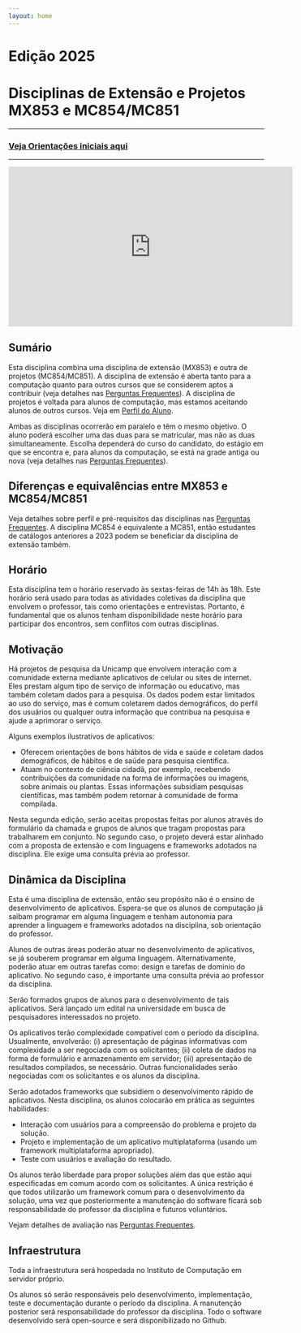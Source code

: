 ```yaml
---
layout: home
---
```


<h1>Edição 2025</h1>

# Disciplinas de Extensão e Projetos MX853 e MC854/MC851

<hr>

### [Veja Orientações iniciais aqui](landing.md)

<hr>

<iframe width="560" height="315" src="https://www.youtube.com/embed/3BVqGj5KzXE?si=yiJCYeS-NbLJrJ3G" title="YouTube video player" frameborder="0" allow="accelerometer; autoplay; clipboard-write; encrypted-media; gyroscope; picture-in-picture; web-share" referrerpolicy="strict-origin-when-cross-origin" allowfullscreen></iframe>

## Sumário

Esta disciplina combina uma disciplina de extensão (MX853) e outra de projetos (MC854/MC851). A disciplina de extensão é aberta tanto para a computação quanto para outros cursos que se considerem aptos a contribuir (veja detalhes nas [Perguntas Frequentes](faq.md)). A disciplina de projetos é voltada para alunos de computação, mas estamos aceitando alunos de outros cursos. Veja em [Perfil do Aluno](perfil.md).

Ambas as disciplinas ocorrerão em paralelo e têm o mesmo objetivo. O aluno poderá escolher uma das duas para se matricular, mas não as duas simultaneamente. Escolha dependerá do curso do candidato, do estágio em que se encontra e, para alunos da computação, se está na grade antiga ou nova (veja detalhes nas [Perguntas Frequentes](faq.md)).

## Diferenças e equivalências entre MX853 e MC854/MC851

Veja detalhes sobre perfil e pré-requisitos das disciplinas nas [Perguntas Frequentes](faq.md). A disciplina MC854 é equivalente a MC851, então estudantes de catálogos anteriores a 2023 podem se beneficiar da disciplina de extensão também.

## Horário

Esta disciplina tem o horário reservado às sextas-feiras de 14h às 18h. Este horário será usado para todas as atividades coletivas da disciplina que envolvem o professor, tais como orientações e entrevistas. Portanto, é fundamental que os alunos tenham disponibilidade neste horário para participar dos encontros, sem conflitos com outras disciplinas.

## Motivação

Há projetos de pesquisa da Unicamp que envolvem interação com a comunidade externa mediante aplicativos de celular ou sites de internet. Eles prestam algum tipo de serviço de informação ou educativo, mas também coletam dados para a pesquisa. Os dados podem estar limitados ao uso do serviço, mas é comum coletarem dados demográficos, do perfil dos usuários ou qualquer outra informação que contribua na pesquisa e ajude a aprimorar o serviço.

Alguns exemplos ilustrativos de aplicativos:

* Oferecem orientações de bons hábitos de vida e saúde e coletam dados demográficos, de hábitos e de saúde para pesquisa científica.
* Atuam no contexto de ciência cidadã, por exemplo, recebendo contribuições da comunidade na forma de informações ou imagens, sobre animais ou plantas. Essas informações subsidiam pesquisas científicas, mas também podem retornar à comunidade de forma compilada.

Nesta segunda edição, serão aceitas propostas feitas por alunos através do formulário da chamada e grupos de alunos que tragam propostas para trabalharem em conjunto. No segundo caso, o projeto deverá estar alinhado com a proposta de extensão e com linguagens e frameworks adotados na disciplina. Ele exige uma consulta prévia ao professor.

## Dinâmica da Disciplina

Esta é uma disciplina de extensão, então seu propósito não é o ensino de desenvolvimento de aplicativos.  Espera-se que os alunos de computação já saibam programar em alguma linguagem e tenham autonomia para aprender a linguagem e frameworks adotados na disciplina, sob orientação do professor.

Alunos de outras áreas poderão atuar no desenvolvimento de aplicativos, se já souberem programar em alguma linguagem. Alternativamente, poderão atuar em outras tarefas como: design e tarefas de domínio do aplicativo. No segundo caso, é importante uma consulta prévia ao professor da disciplina.

Serão formados grupos de alunos para o desenvolvimento de tais aplicativos. Será lançado um edital na universidade em busca de pesquisadores interessados no projeto.

Os aplicativos terão complexidade compatível com o período da disciplina. Usualmente, envolverão: (i) apresentação de páginas informativas com complexidade a ser negociada com os solicitantes; (ii) coleta de dados na forma de formulário e armazenamento em servidor; (iii) apresentação de resultados compilados, se necessário. Outras funcionalidades serão negociadas com os solicitantes e os alunos da disciplina.

Serão adotados frameworks que subsidiem o desenvolvimento rápido de aplicativos.
Nesta disciplina, os alunos colocarão em prática as seguintes habilidades:

* Interação com usuários para a compreensão do problema e projeto da solução.
* Projeto e implementação de um aplicativo multiplataforma (usando um framework multiplataforma apropriado).
* Teste com usuários e avaliação do resultado.

Os alunos terão liberdade para propor soluções além das que estão aqui especificadas em comum acordo com os solicitantes. A única restrição é que todos utilizarão um framework comum para o desenvolvimento da solução, uma vez que posteriormente a manutenção do software ficará sob responsabilidade do professor da disciplina e futuros voluntários.

Vejam detalhes de avaliação nas [Perguntas Frequentes](faq.md).

## Infraestrutura

Toda a infraestrutura será hospedada no Instituto de Computação em servidor próprio.

Os alunos só serão responsáveis pelo desenvolvimento, implementação, teste e documentação durante o período da disciplina. A manutenção posterior será responsabilidade do professor da disciplina. Todo o software desenvolvido será open-source e será disponibilizado no Github.
